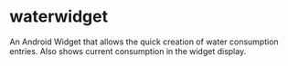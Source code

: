 waterwidget
===========

An Android Widget that allows the quick creation of water consumption entries. Also shows current consumption in the widget display.
